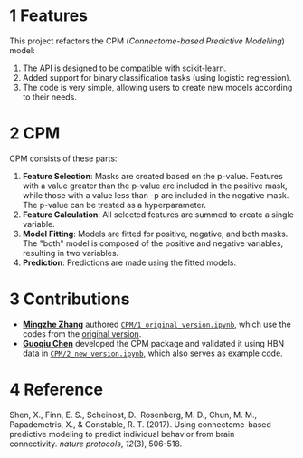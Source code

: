 # 1 Features
This project refactors the CPM (*Connectome-based Predictive Modelling*) model:
1. The API is designed to be compatible with scikit-learn.
2. Added support for binary classification tasks (using logistic regression).
3. The code is very simple, allowing users to create new models according to their needs.

# 2 CPM
CPM consists of these parts:
1. **Feature Selection**: Masks are created based on the p-value. Features with a value greater than the p-value are included in the positive mask, while those with a value less than -p are included in the negative mask. The p-value can be treated as a hyperparameter.
2. **Feature Calculation**: All selected features are summed to create a single variable.
3. **Model Fitting**: Models are fitted for positive, negative, and both masks. The "both" model is composed of the positive and negative variables, resulting in two variables.
4. **Prediction**: Predictions are made using the fitted models.

# 3 Contributions
- **[Mingzhe Zhang](https://github.com/psyMingzheZhang)** authored [`CPM/1_original_version.ipynb`](https://github.com/PsyChen1998/CPM/blob/main/CPM/1_original_version.ipynb), which use the codes from the [original version](https://github.com/YaleMRRC/CPM).
- **[Guoqiu Chen](https://github.com/PsyChen1998)** developed the CPM package and validated it using HBN data in [`CPM/2_new_version.ipynb`](https://github.com/PsyChen1998/CPM/blob/main/CPM/2_new_version.ipynb), which also serves as example code.

# 4 Reference
Shen, X., Finn, E. S., Scheinost, D., Rosenberg, M. D., Chun, M. M., Papademetris, X., & Constable, R. T. (2017). Using connectome-based predictive modeling to predict individual behavior from brain connectivity. _nature protocols_, _12_(3), 506-518.
